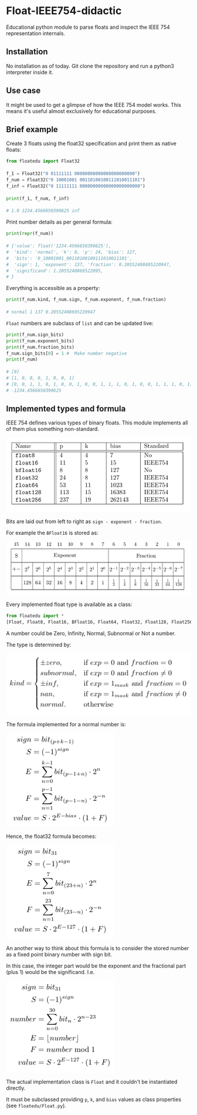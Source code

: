 # Float-IEEE754-didactic

Educational python module to parse floats and inspect the
IEEE 754 representation internals.

## Installation

No installation as of today.
Git clone the repository and run a python3 interpreter inside it. 

## Use case

It might be used to get a glimpse of how the IEEE 754 model works.
This means it's useful almost exclusively for educational
purposes.

## Brief example

Create 3 floats using the float32 specification and print them
as native floats:
```python
from floatedu import Float32

f_1 = Float32("0 01111111 00000000000000000000000")
f_num = Float32("0 10001001 00110100100111010011101")
f_inf = Float32("0 11111111 00000000000000000000000")

print(f_1, f_num, f_inf)

# 1.0 1234.4566650390625 inf
```

Print number details as per general formula:
```python
print(repr(f_num))

# {'value': float('1234.4566650390625'),
#  'kind': 'normal', 'k': 8, 'p': 24, 'bias': 127,
#  'bits': '0_10001001_00110100100111010011101',
#  'sign': 1, 'exponent': 137, 'fraction': 0.20552408695220947,
#  'significand': 1.2055240869522095,
# }
```

Everything is accessible as a property:
```python
print(f_num.kind, f_num.sign, f_num.exponent, f_num.fraction)

# normal 1 137 0.20552408695220947
```

`Float` numbers are subclass of `list` and can be updated live:
```python
print(f_num.sign_bits)
print(f_num.exponent_bits)
print(f_num.fraction_bits)
f_num.sign_bits[0] = 1 #  Make number negative
print(f_num)

# [0]
# [1, 0, 0, 0, 1, 0, 0, 1]
# [0, 0, 1, 1, 0, 1, 0, 0, 1, 0, 0, 1, 1, 1, 0, 1, 0, 0, 1, 1, 1, 0, 1]
# -1234.4566650390625
```

## Implemented types and formula

IEEE 754 defines various types of binary floats.
This module implements all of them plus something non-standard.

![IEEE 754 bits layouts](doc/img/tb_pk_bits.png "IEEE 754 bits layouts")

Bits are laid out from left to right as `sign - exponent - fraction`.

For example the `BFloat16` is stored as:

![BFloat16 bits layout](doc/img/tb_bfloat16_bits.png "BFloat16 bits layout")

Every implemented float type is available as a class:
```python
from floatedu import *
[Float, Float8, Float16, BFloat16, Float64, Float32, Float128, Float256]
```

A number could be Zero, Infinity, Normal, Subnormal or Not a number.

The type is determined by:

![Float type algorithm](doc/img/eq_float_type.png "Float type algorithm")

The formula implemented for a normal number is:

[eq_float_value]: doc/img/eq_float_value.png "General formula"
![General formula for floats][eq_float_value]

Hence, the float32 formula becomes:

[eq_float32_value]: doc/img/eq_float32_value.png "float32 formula"
![Formula for float32][eq_float32_value]

An another way to think about this formula is to consider the stored
number as a fixed point binary number with sign bit.

In this case, the integer part would be the exponent and the fractional
part (plus 1) would be the significand. I.e.

![Float as fixed point binary](doc/img/eq_float_as_fp.png "Float as fixed point binary")

The actual implementation class is `Float` and it couldn't be instantiated
directly.

It must be subclassed providing `p`, `k`, and `bias` values as class
properties (see `floatedu/Float.py`).
